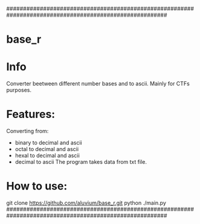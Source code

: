 ########################################################################################################
# base_r
# Info
  Converter beetween different number bases and to ascii. Mainly for CTFs purposes.

# Features: 
  Converting from: 
   - binary to decimal and ascii
   - octal  to decimal and ascii
   - hexal  to decimal and ascii
   - decimal to ascii
  The program takes data from txt file.
  
# How to use:
  git clone https://github.com/aluvium/base_r.git
  python ./main.py
########################################################################################################
